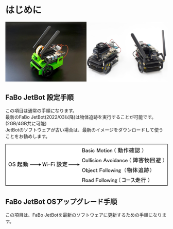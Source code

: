 # はじめに

![](./img/jetbot-nano.jpg)

## FaBo JetBot 設定手順
この項目は通常の手順になります。  
最新のFaBo JetBot(2022/03以降)は物体追跡を実行することが可能です。(2GB/4GB共に可能)  
JetBotのソフトウェアが古い場合は、最新のイメージをダウンロードして使うことをお勧めします。  

![](./img/flow.png)

## FaBo JetBot OSアップグレード手順
この項目は、FaBo JetBotを最新のソフトウェアに更新するための手順になります。  

